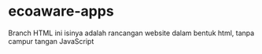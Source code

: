 # ecoaware-apps
Branch HTML ini isinya adalah rancangan website dalam bentuk html, tanpa campur tangan JavaScript
